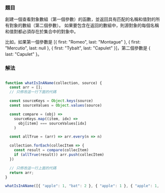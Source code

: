 ### 題目

創建一個查看對象數組（第一個參數）的函數，並返回具有匹配的名稱和值對的所有對象的數組（第二個參數）。 如果要包含在返回的數組中，則源對象的每個名稱和值對都必須存在於集合中的對象中。

比如，如果第一個參數是 [{ first: "Romeo", last: "Montague" }, { first: "Mercutio", last: null }, { first: "Tybalt", last: "Capulet" }]，第二個參數是 { last: "Capulet" }。

### 解法

```js

function whatIsInAName(collection, source) {
  const arr = [];
  // 只修改這一行下面的代碼

  const sourceKeys = Object.keys(source)
  const sourceValues = Object.values(source)

  const compare = (obj) =>
    sourceKeys.map((item, idx) =>
      obj[item] === sourceValues[idx]
    )

  const allTrue = (arr) => arr.every(n => n)

  collection.forEach(collecItem => {
    const result = compare(collecItem)
    if (allTrue(result)) arr.push(collecItem)
  })

  // 只修改這一行上面的代碼
  return arr;
}

whatIsInAName([{ "apple": 1, "bat": 2 }, { "apple": 1 }, { "apple": 1, "bat": 2, "cookie": 2 }], { "apple": 1, "cookie": 2 })

```
